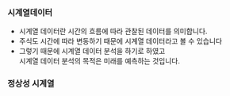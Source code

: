 ### 시계열데이터 


- 시계열 데이터란 시간의 흐름에 따라 관찰된 데이터를 의미합니다. <br>
- 주식도 시간에 따라 변동하기 때문에 시계열 데이터라고 볼 수 있습니다 <br>
- 그렇기 때문에 시계열 데이터 분석을 하기로 하였고 <br>
  시계열 데이터 분석의 목적은 미래를 예측하는 것입니다. <br> 

### 정상성 시계열 









